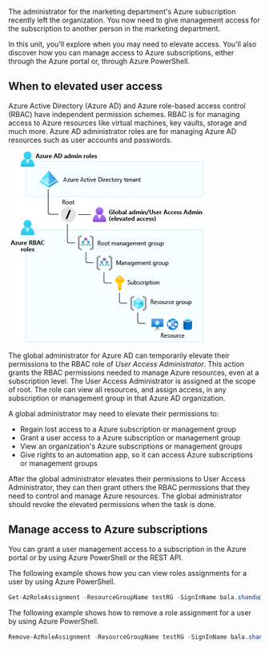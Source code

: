 
The administrator for the marketing department's Azure subscription recently left the organization. You now need to give management access for the subscription to another person in the marketing department.

In this unit, you'll explore when you may need to elevate access. You'll also discover how you can manage access to Azure subscriptions, either through the Azure portal or, through Azure PowerShell.

## When to elevated user access

Azure Active Directory (Azure AD) and Azure role-based access control (RBAC) have independent permission schemes. RBAC is for managing access to Azure resources like virtual machines, key vaults, storage and much more. Azure AD administrator roles are for managing Azure AD resources such as user accounts and passwords.

![Diagram that shows User Access Admin elevated privilege relationships](../media/2-globaladmin-user-access-admin.png)

The global administrator for Azure AD can temporarily elevate their permissions to the RBAC role of *User Access Administrator*. This action grants the RBAC permissions needed to manage Azure resources, even at a subscription level. The User Access Administrator is assigned at the scope of root. The role can view all resources, and assign access, in any subscription or management group in that Azure AD organization.

A global administrator may need to elevate their permissions to:

- Regain lost access to a Azure subscription or management group
- Grant a user access to a Azure subscription or management group
- View an organization's Azure subscriptions or management groups
- Give rights to an automation app, so it can access Azure subscriptions or management groups

After the global administrator elevates their permissions to User Access Administrator, they can then grant others the RBAC permissions that they need to control and manage Azure resources. The global administrator should revoke the elevated permissions when the task is done.

## Manage access to Azure subscriptions

You can grant a user management access to a subscription in the Azure portal or by using Azure PowerShell or the REST API.

The following example shows how you can view roles assignments for a user by using Azure PowerShell.

```PowerShell
Get-AzRoleAssignment -ResourceGroupName testRG -SignInName bala.shandu@contoso.com
```
The following example shows how to remove a role assignment for a user by using Azure PowerShell.
```PowerShell
Remove-AzRoleAssignment -ResourceGroupName testRG -SignInName bala.shandu@contoso.com -RoleDefinitionName Reader
```

